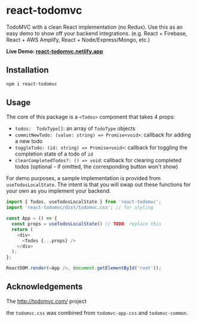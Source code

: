 # react-todomvc

TodoMVC with a clean React implementation (no Redux). Use this as an easy demo to show off your backend integrations. (e.g. React + Firebase, React + AWS Amplify, React + Node/Express/Mongo, etc.)

**Live Demo: [react-todomvc.netlify.app](https://react-todomvc.netlify.app)**

## Installation

```bash
npm i react-todomvc
```

## Usage

The core of this package is a `<Todos>` component that takes 4 props:

- `todos:  TodoType[]`: an array of `TodoType` objects 
- `commitNewTodo: (value: string) => Promise<void>`: callback for adding a new todo
- `toggleTodo: (id: string) => Promise<void>`: callback for toggling the completion state of a todo of `id`
- `clearCompletedTodos?: () => void`: callback for clearing completed todos (optional - if omitted, the corresponding button won't show)


For demo purposes, a sample implementation is provided from `useTodosLocalState`. The intent is that you will swap out these functions for your own as you implement your backend.


```js
import { Todos, useTodosLocalState } from 'react-todomvc';
import 'react-todomvc/dist/todomvc.css'; // for styling

const App = () => {
  const props = useTodosLocalState() // TODO: replace this
  return (
    <div>
      <Todos {...props} />
    </div>
  );
};

ReactDOM.render(<App />, document.getElementById('root'));
```

## Acknowledgements

The http://todomvc.com/ project

the `todomvc.css` was combined from `todomvc-app-css` and `todomvc-common`.
